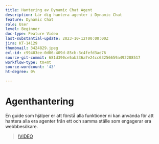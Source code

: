 ```yaml
---
title: Hantering av Dynamic Chat Agent
description: Lär dig hantera agenter i Dynamic Chat
feature: Dynamic Chat
role: User
level: Beginner
doc-type: Feature Video
last-substantial-update: 2023-10-12T00:00:00Z
jira: KT-14129
thumbnail: 3424829.jpeg
exl-id: c99403ee-0d06-409d-85cb-3c4fefd3ae76
source-git-commit: 681d390ce5ab336a7e24cc63256659a492288517
workflow-type: tm+mt
source-wordcount: '43'
ht-degree: 0%

---
```


# Agenthantering

En guide som hjälper er att förstå alla funktioner ni kan använda för att hantera alla era agenter från ett och samma ställe som engagerar era webbbesökare.


>[!VIDEO](https://video.tv.adobe.com/v/3447237/?learn=on&captions=swe)
